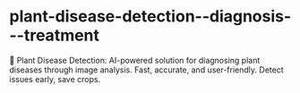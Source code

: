 # plant-disease-detection--diagnosis---treatment
🌱 Plant Disease Detection: AI-powered solution for diagnosing plant diseases through image analysis. Fast, accurate, and user-friendly. Detect issues early, save crops.
